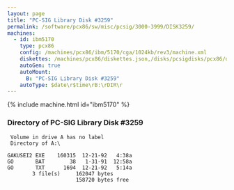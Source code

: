 ```yaml
---
layout: page
title: "PC-SIG Library Disk #3259"
permalink: /software/pcx86/sw/misc/pcsig/3000-3999/DISK3259/
machines:
  - id: ibm5170
    type: pcx86
    config: /machines/pcx86/ibm/5170/cga/1024kb/rev3/machine.xml
    diskettes: /machines/pcx86/diskettes.json,/disks/pcsigdisks/pcx86/diskettes.json
    autoGen: true
    autoMount:
      B: "PC-SIG Library Disk #3259"
    autoType: $date\r$time\rB:\rDIR\r
---
```


{% include machine.html id="ibm5170" %}

### Directory of PC-SIG Library Disk #3259

     Volume in drive A has no label
     Directory of A:\

    GAKUSEI2 EXE    160315  12-21-92   4:38a
    GO       BAT        38   1-31-91  12:58a
    GO       TXT      1694  12-21-92   5:14a
            3 file(s)     162047 bytes
                          158720 bytes free
